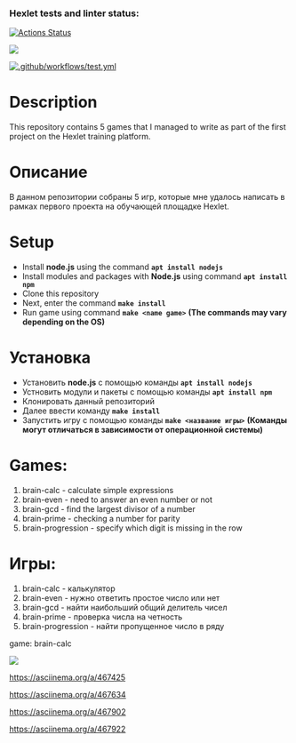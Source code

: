 ### Hexlet tests and linter status:

[![Actions Status](https://github.com/Yakanaro/backend-project-lvl1/workflows/hexlet-check/badge.svg)](https://github.com/Yakanaro/backend-project-lvl1/actions)

<a href="https://codeclimate.com/github/Yakanaro/backend-project-lvl1/maintainability"><img src="https://api.codeclimate.com/v1/badges/e3c0a9aed7c0ce56072b/maintainability" /></a>

[![.github/workflows/test.yml](https://github.com/Yakanaro/backend-project-lvl1/actions/workflows/test.yml/badge.svg)](https://github.com/Yakanaro/backend-project-lvl1/actions/workflows/test.yml)

# Description

This repository contains 5 games that I managed to write as part of the first project on the Hexlet training platform.

# Описание

В данном репозитории собраны 5 игр, которые мне удалось написать в рамках первого проекта на обучающей площадке Hexlet.

# Setup

- Install **node.js** using the command **`apt install nodejs`**
- Install modules and packages with **Node.js** using command **`apt install npm`**
- Clone this repository
- Next, enter the command **`make install`**
- Run game using command **`make <name game>`**
  **(The commands may vary depending on the OS)**

# Установка

- Установить **node.js** с помощью команды **`apt install nodejs`**
- Устновить модули и пакеты с помощью команды **`apt install npm`**
- Клонировать данный репозиторий
- Далее ввести команду **`make install`**
- Запустить игру с помощью команды **`make <название игры>`**
  **(Команды могут отличаться в зависимости от операционной системы)**

# Games:

1. brain-calc - calculate simple expressions
2. brain-even - need to answer an even number or not
3. brain-gcd - find the largest divisor of a number
4. brain-prime - checking a number for parity
5. brain-progression - specify which digit is missing in the row

# Игры:

1. brain-calc - калькулятор
2. brain-even - нужно ответить простое число или нет
3. brain-gcd - найти наибольший общий делитель чисел
4. brain-prime - проверка числа на четность
5. brain-progression - найти пропущенное число в ряду

game: brain-calc

<a href="https://asciinema.org/a/468531" target="_blank"><img src="https://asciinema.org/a/468531.svg" /></a>

https://asciinema.org/a/467425

https://asciinema.org/a/467634

https://asciinema.org/a/467902

https://asciinema.org/a/467922
